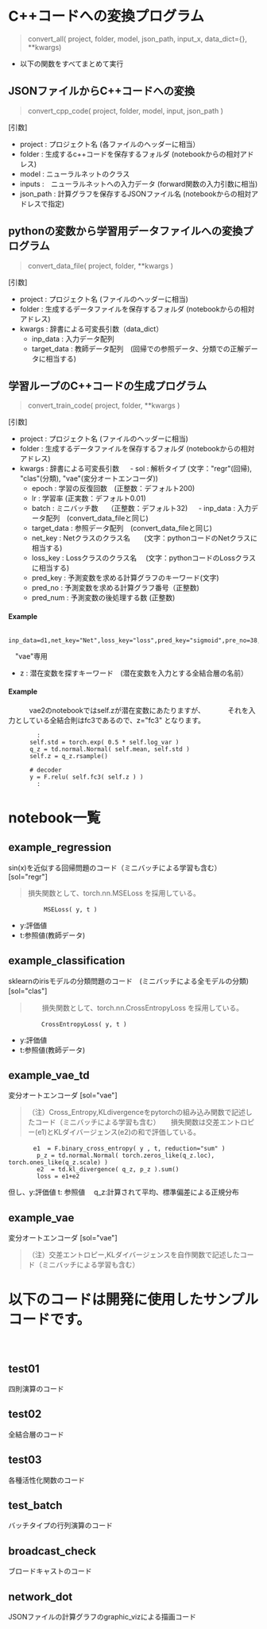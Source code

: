# C++コードへの変換プログラム

> convert_all( project, folder, model, json_path, input_x, data_dict={}, **kwargs)

 - 以下の関数をすべてまとめて実行
 
## JSONファイルからC++コードへの変換

> convert_cpp_code( project, folder, model, input, json_path )

[引数]
 - project  :  プロジェクト名 (各ファイルのヘッダーに相当）
 - folder   :  生成するc++コードを保存するフォルダ (notebookからの相対アドレス)
 - model    :  ニューラルネットのクラス
 - inputs   :　ニューラルネットへの入力データ (forward関数の入力引数に相当)
 - json_path : 計算グラフを保存するJSONファイル名  (notebookからの相対アドレスで指定)


## pythonの変数から学習用データファイルへの変換プログラム

> convert_data_file( project, folder, **kwargs )

[引数]
 - project : プロジェクト名 (ファイルのヘッダーに相当) 
 - folder  : 生成するデータファイルを保存するフォルダ (notebookからの相対アドレス)
 - kwargs  : 辞書による可変長引数（data_dict）
   - inp_data    : 入力データ配列
   - target_data : 教師データ配列　(回帰での参照データ、分類での正解データに相当する)


## 学習ループのC++コードの生成プログラム

> convert_train_code( project, folder, **kwargs )

[引数]
 - project : プロジェクト名 (ファイルのヘッダーに相当) 
 - folder  : 生成するデータファイルを保存するフォルダ (notebookからの相対アドレス)
 - kwargs  : 辞書による可変長引数
　 - sol         : 解析タイプ (文字："regr"(回帰), "clas"(分類), "vae"(変分オートエンコーダ))
   - epoch       : 学習の反復回数　(正整数：デフォルト200)
   - lr          : 学習率          (正実数：デフォルト0.01)
   - batch       : ミニバッチ数　 （正整数：デフォルト32)
　 - inp_data    : 入力データ配列　(convert_data_fileと同じ)
   - target_data : 参照データ配列　(convert_data_fileと同じ)
   - net_key     : Netクラスのクラス名　　(文字：pythonコードのNetクラスに相当する)
   - loss_key    : Lossクラスのクラス名 　(文字：pythonコードのLossクラスに相当する)
   - pred_key    : 予測変数を求める計算グラフのキーワード(文字)
   - pred_no     : 予測変数を求める計算グラフ番号（正整数)
   - pred_num    : 予測変数の後処理する数 (正整数)
   
#### Example
 ```
     inp_data=d1,net_key="Net",loss_key="loss",pred_key="sigmoid",pre_no=38,pred_num=10
 ```

　"vae"専用
  - z   : 潜在変数を探すキーワード　(潜在変数を入力とする全結合層の名前）

#### Example
　　　vae2のnotebookではself.zが潜在変数にあたりますが、
　　　それを入力としている全結合則はfc3であるので、z="fc3" となります。
```
        :
      self.std = torch.exp( 0.5 * self.log_var )
      q_z = td.normal.Normal( self.mean, self.std )
      self.z = q_z.rsample()

      # decoder
      y = F.relu( self.fc3( self.z ) )
        :
```

# notebook一覧

## example_regression
sin(x)を近似する回帰問題のコード（ミニバッチによる学習も含む）  [sol="regr"]
 
>    損失関数として、torch.nn.MSELoss を採用している。
```     
     　　　MSELoss( y, t )
```  
- y:評価値
- t:参照値(教師データ)

## example_classification
sklearnのirisモデルの分類問題のコード　(ミニバッチによる全モデルの分類) [sol="clas"]
　
>　　損失関数として、torch.nn.CrossEntropyLoss を採用している。
```　　
　　　　　 CrossEntropyLoss( y, t )
```
- y:評価値
- t:参照値(教師データ)

## example_vae_td
変分オートエンコーダ [sol="vae"]

>   （注）Cross_Entropy,KLdivergenceをpytorchの組み込み関数で記述したコード（ミニバッチによる学習も含む）
>　 損失関数は交差エントロピー(e1)とKLダイバージェンス(e2)の和で評価している。
   
```
　　 　 e1  = F.binary_cross_entropy( y , t, reduction="sum" )
        p_z = td.normal.Normal( torch.zeros_like(q_z.loc), torch.ones_like(q_z.scale) )
        e2  = td.kl_divergence( q_z, p_z ).sum()
        loss = e1+e2
```

但し、y:評価値  t: 参照値　 q_z:計算されて平均、標準偏差による正規分布


## example_vae
変分オートエンコーダ [sol="vae"]

>    （注）交差エントロピー,KLダイバージェンスを自作関数で記述したコード（ミニバッチによる学習も含む）
        
# 以下のコードは開発に使用したサンプルコードです。
　
## test01
四則演算のコード
  
## test02
全結合層のコード
  
## test03
各種活性化関数のコード
  
## test_batch
バッチタイプの行列演算のコード
  
## broadcast_check
ブロードキャストのコード
  
## network_dot
JSONファイルの計算グラフのgraphic_vizによる描画コード

